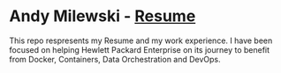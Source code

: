 # Andy Milewski - [Resume](topics/resumeMarch2018.md)

This repo respresents my Resume and my work experience.  I have been focused on helping Hewlett Packard Enterprise on its journey to benefit from Docker, Containers, Data Orchestration and DevOps.

